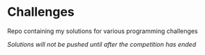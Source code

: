 Challenges
==========

Repo containing my solutions for various programming challenges

*Solutions will not be pushed until after the competition has ended*
